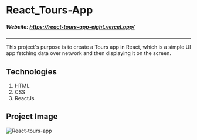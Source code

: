 # React_Tours-App
##### Website: https://react-tours-app-eight.vercel.app/
---
This project's purpose is to create a Tours app in React, which is a simple UI app fetching data over network and then displaying it on the screen.
## Technologies
1. HTML
1. CSS
1. ReactJs
## Project Image
![React-tours-app](https://user-images.githubusercontent.com/93794655/205227936-5c006aed-712c-4c85-9b98-bb532ebd5e1b.png)
